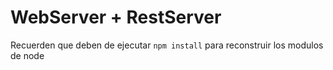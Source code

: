 # WebServer + RestServer 

Recuerden que deben de ejecutar ``` npm install ``` para reconstruir los modulos de node